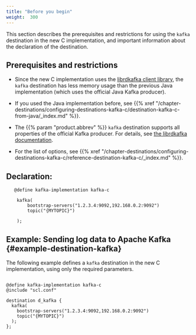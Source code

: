 ```yaml
---
title: "Before you begin"
weight:  300
---
```

<!-- DISCLAIMER: This file is based on the syslog-ng Open Source Edition documentation https://github.com/balabit/syslog-ng-ose-guides/commit/2f4a52ee61d1ea9ad27cb4f3168b95408fddfdf2 and is used under the terms of The syslog-ng Open Source Edition Documentation License. The file has been modified by Axoflow. -->


This section describes the prerequisites and restrictions for using the `kafka` destination in the new C implementation, and important information about the declaration of the destination.


## Prerequisites and restrictions

  - Since the new C implementation uses the [librdkafka client library](https://docs.confluent.io/2.0.0/clients/librdkafka/index.html), the `kafka` destination has less memory usage than the previous Java implementation (which uses the official Java Kafka producer).

  - If you used the Java implementation before, see {{% xref "/chapter-destinations/configuring-destinations-kafka-c/destination-kafka-c-from-java/_index.md" %}}.

  - The {{% param "product.abbrev" %}} `kafka` destination supports all properties of the official Kafka producer. For details, see [the librdkafka documentation](https://github.com/edenhill/librdkafka/blob/master/CONFIGURATION.md).

  - For the list of options, see {{% xref "/chapter-destinations/configuring-destinations-kafka-c/reference-destination-kafka-c/_index.md" %}}.




## Declaration:

```shell
   @define kafka-implementation kafka-c
    
    kafka(
        bootstrap-servers("1.2.3.4:9092,192.168.0.2:9092")
        topic("{MYTOPIC}")
    
    );
```



## Example: Sending log data to Apache Kafka {#example-destination-kafka}

The following example defines a `kafka` destination in the new C implementation, using only the required parameters.

```shell

@define kafka-implementation kafka-c 
@include "scl.conf"

destination d_kafka {
  kafka(
    bootstrap-servers("1.2.3.4:9092,192.168.0.2:9092")
    topic("{MYTOPIC}")
  );
};
```

